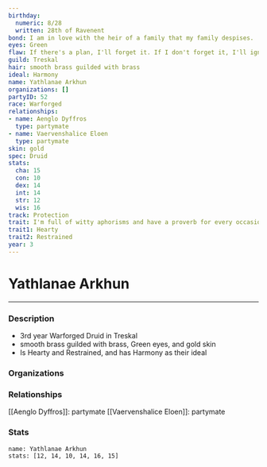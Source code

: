```yaml
---
birthday:
  numeric: 8/28
  written: 28th of Ravenent
bond: I am in love with the heir of a family that my family despises.
eyes: Green
flaw: If there's a plan, I'll forget it. If I don't forget it, I'll ignore it.
guild: Treskal
hair: smooth brass guilded with brass
ideal: Harmony
name: Yathlanae Arkhun
organizations: []
partyID: 52
race: Warforged
relationships:
- name: Aenglo Dyffros
  type: partymate
- name: Vaervenshalice Eloen
  type: partymate
skin: gold
spec: Druid
stats:
  cha: 15
  con: 10
  dex: 14
  int: 14
  str: 12
  wis: 16
track: Protection
trait: I'm full of witty aphorisms and have a proverb for every occasion.
trait1: Hearty
trait2: Restrained
year: 3
---
```

# Yathlanae Arkhun
---
### Description
- 3rd year Warforged Druid in Treskal
- smooth brass guilded with brass, Green eyes, and gold skin
- Is Hearty and Restrained, and has Harmony as their ideal

### Organizations
### Relationships
[[Aenglo Dyffros]]: partymate
[[Vaervenshalice Eloen]]: partymate
### Stats
```statblock
name: Yathlanae Arkhun
stats: [12, 14, 10, 14, 16, 15]
```